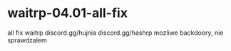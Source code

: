 # waitrp-04.01-all-fix
all fix waitrp
discord.gg/hujnia
discord.gg/hashrp
mozliwe backdoory, nie sprawdzalem
